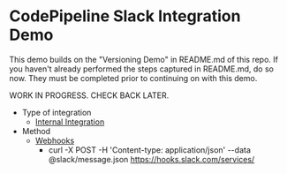 # CodePipeline Slack Integration Demo

This demo builds on the "Versioning Demo" in README.md of this repo. If you haven't already performed the steps captured in README.md, do so now. They must be completed prior to continuing on with this demo.

WORK IN PROGRESS. CHECK BACK LATER. 

* Type of integration
  * [Internal Integration](https://api.slack.com/internal-integrations)
* Method
  * [Webhooks](https://api.slack.com/incoming-webhooks#sending_messages)
    * curl -X POST -H 'Content-type: application/json' --data @slack/message.json https://hooks.slack.com/services/

